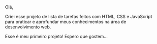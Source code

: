 Olá, 

Criei esse projeto de lista de tarefas feitos 
com HTML, CSS e JavaScript para praticar e aprofundar 
meus conhecimentos na área de desenvolvimento web.

Esse é meu primeiro projeto!
Espero que gostem...